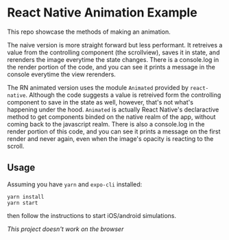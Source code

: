 # React Native Animation Example

This repo showcase the methods of making an animation.

The naive version is more straight forward but less performant. It retreives a value from the controlling component (the scrollview), saves it in state, and rerenders the image everytime the state changes. There is a console.log in the render portion of the code, and you can see it prints a message in the console everytime the view rerenders.

The RN animated version uses the module `Animated` provided by `react-native`. Although the code suggests a value is retreived form the controlling component to save in the state as well, however, that's not what's happening under the hood. `Animated` is actually React Native's declaractive method to get components binded on the native realm of the app, without coming back to the javascript realm. There is also a console.log in the render portion of this code, and you can see it prints a message on the first render and never again, even when the image's opacity is reacting to the scroll.


## Usage

Assuming you have `yarn` and `expo-cli` installed:
```
yarn install
yarn start
```

then follow the instructions to start iOS/android simulations.

*This project doesn't work on the browser*